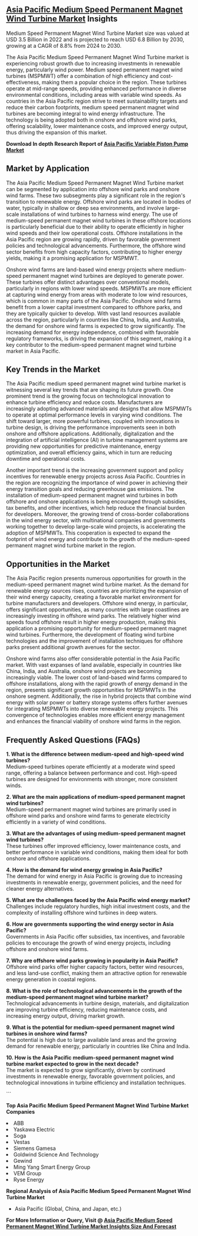 <h2><a href="https://www.verifiedmarketreports.com/download-sample/?rid=428958&amp;utm_source=Github-Feb&amp;utm_medium=219" target="_blank">Asia Pacific Medium Speed Permanent Magnet Wind Turbine Market</a> Insights</h2><p>Medium Speed Permanent Magnet Wind Turbine Market size was valued at USD 3.5 Billion in 2022 and is projected to reach USD 6.8 Billion by 2030, growing at a CAGR of 8.8% from 2024 to 2030.</p><p><p>The Asia Pacific Medium Speed Permanent Magnet Wind Turbine market is experiencing robust growth due to increasing investments in renewable energy, particularly wind power. Medium speed permanent magnet wind turbines (MSPMWT) offer a combination of high efficiency and cost-effectiveness, making them a popular choice in the region. These turbines operate at mid-range speeds, providing enhanced performance in diverse environmental conditions, including areas with variable wind speeds. As countries in the Asia Pacific region strive to meet sustainability targets and reduce their carbon footprints, medium speed permanent magnet wind turbines are becoming integral to wind energy infrastructure. The technology is being adopted both in onshore and offshore wind parks, offering scalability, lower maintenance costs, and improved energy output, thus driving the expansion of this market. <strong><p><strong>Download In depth Research Report of <a href="https://www.verifiedmarketreports.com/download-sample/?rid=236118&amp;utm_source=Pulse-Dec&amp;utm_medium=219" target="_blank">Asia Pacific Variable Piston Pump Market</a></strong></p></strong></p> <h2>Market by Application</h2> <p>The Asia Pacific Medium Speed Permanent Magnet Wind Turbine market can be segmented by application into offshore wind parks and onshore wind farms. These two subsegments play a significant role in the region's transition to renewable energy. Offshore wind parks are located in bodies of water, typically in shallow or deep sea environments, and involve large-scale installations of wind turbines to harness wind energy. The use of medium-speed permanent magnet wind turbines in these offshore locations is particularly beneficial due to their ability to operate efficiently in higher wind speeds and their low operational costs. Offshore installations in the Asia Pacific region are growing rapidly, driven by favorable government policies and technological advancements. Furthermore, the offshore wind sector benefits from high capacity factors, contributing to higher energy yields, making it a promising application for MSPMWT. <p>Onshore wind farms are land-based wind energy projects where medium-speed permanent magnet wind turbines are deployed to generate power. These turbines offer distinct advantages over conventional models, particularly in regions with lower wind speeds. MSPMWTs are more efficient at capturing wind energy from areas with moderate to low wind resources, which is common in many parts of the Asia Pacific. Onshore wind farms benefit from a lower capital investment compared to offshore parks, and they are typically quicker to develop. With vast land resources available across the region, particularly in countries like China, India, and Australia, the demand for onshore wind farms is expected to grow significantly. The increasing demand for energy independence, combined with favorable regulatory frameworks, is driving the expansion of this segment, making it a key contributor to the medium-speed permanent magnet wind turbine market in Asia Pacific.</p> <h2>Key Trends in the Market</h2> <p>The Asia Pacific medium speed permanent magnet wind turbine market is witnessing several key trends that are shaping its future growth. One prominent trend is the growing focus on technological innovation to enhance turbine efficiency and reduce costs. Manufacturers are increasingly adopting advanced materials and designs that allow MSPMWTs to operate at optimal performance levels in varying wind conditions. The shift toward larger, more powerful turbines, coupled with innovations in turbine design, is driving the performance improvements seen in both onshore and offshore applications. Additionally, digitalization and the integration of artificial intelligence (AI) in turbine management systems are providing new opportunities for predictive maintenance, energy optimization, and overall efficiency gains, which in turn are reducing downtime and operational costs. <p>Another important trend is the increasing government support and policy incentives for renewable energy projects across Asia Pacific. Countries in the region are recognizing the importance of wind power in achieving their energy transition goals and reducing greenhouse gas emissions. The installation of medium-speed permanent magnet wind turbines in both offshore and onshore applications is being encouraged through subsidies, tax benefits, and other incentives, which help reduce the financial burden for developers. Moreover, the growing trend of cross-border collaborations in the wind energy sector, with multinational companies and governments working together to develop large-scale wind projects, is accelerating the adoption of MSPMWTs. This cooperation is expected to expand the footprint of wind energy and contribute to the growth of the medium-speed permanent magnet wind turbine market in the region.</p> <h2>Opportunities in the Market</h2> <p>The Asia Pacific region presents numerous opportunities for growth in the medium-speed permanent magnet wind turbine market. As the demand for renewable energy sources rises, countries are prioritizing the expansion of their wind energy capacity, creating a favorable market environment for turbine manufacturers and developers. Offshore wind energy, in particular, offers significant opportunities, as many countries with large coastlines are increasingly investing in offshore wind parks. The relatively higher wind speeds found offshore result in higher energy production, making this application a promising opportunity for medium-speed permanent magnet wind turbines. Furthermore, the development of floating wind turbine technologies and the improvement of installation techniques for offshore parks present additional growth avenues for the sector. <p>Onshore wind farms also offer considerable potential in the Asia Pacific market. With vast expanses of land available, especially in countries like China, India, and Australia, onshore wind projects are becoming increasingly viable. The lower cost of land-based wind farms compared to offshore installations, along with the rapid growth of energy demand in the region, presents significant growth opportunities for MSPMWTs in the onshore segment. Additionally, the rise in hybrid projects that combine wind energy with solar power or battery storage systems offers further avenues for integrating MSPMWTs into diverse renewable energy projects. This convergence of technologies enables more efficient energy management and enhances the financial viability of onshore wind farms in the region.</p> <h2>Frequently Asked Questions (FAQs)</h2> <p><strong>1. What is the difference between medium-speed and high-speed wind turbines?</strong><br>Medium-speed turbines operate efficiently at a moderate wind speed range, offering a balance between performance and cost. High-speed turbines are designed for environments with stronger, more consistent winds.</p> <p><strong>2. What are the main applications of medium-speed permanent magnet wind turbines?</strong><br>Medium-speed permanent magnet wind turbines are primarily used in offshore wind parks and onshore wind farms to generate electricity efficiently in a variety of wind conditions.</p> <p><strong>3. What are the advantages of using medium-speed permanent magnet wind turbines?</strong><br>These turbines offer improved efficiency, lower maintenance costs, and better performance in variable wind conditions, making them ideal for both onshore and offshore applications.</p> <p><strong>4. How is the demand for wind energy growing in Asia Pacific?</strong><br>The demand for wind energy in Asia Pacific is growing due to increasing investments in renewable energy, government policies, and the need for cleaner energy alternatives.</p> <p><strong>5. What are the challenges faced by the Asia Pacific wind energy market?</strong><br>Challenges include regulatory hurdles, high initial investment costs, and the complexity of installing offshore wind turbines in deep waters.</p> <p><strong>6. How are governments supporting the wind energy sector in Asia Pacific?</strong><br>Governments in Asia Pacific offer subsidies, tax incentives, and favorable policies to encourage the growth of wind energy projects, including offshore and onshore wind farms.</p> <p><strong>7. Why are offshore wind parks growing in popularity in Asia Pacific?</strong><br>Offshore wind parks offer higher capacity factors, better wind resources, and less land-use conflict, making them an attractive option for renewable energy generation in coastal regions.</p> <p><strong>8. What is the role of technological advancements in the growth of the medium-speed permanent magnet wind turbine market?</strong><br>Technological advancements in turbine design, materials, and digitalization are improving turbine efficiency, reducing maintenance costs, and increasing energy output, driving market growth.</p> <p><strong>9. What is the potential for medium-speed permanent magnet wind turbines in onshore wind farms?</strong><br>The potential is high due to large available land areas and the growing demand for renewable energy, particularly in countries like China and India.</p> <p><strong>10. How is the Asia Pacific medium-speed permanent magnet wind turbine market expected to grow in the next decade?</strong><br>The market is expected to grow significantly, driven by continued investments in renewable energy, favorable government policies, and technological innovations in turbine efficiency and installation techniques.</p> ```</p><p><strong>Top Asia Pacific Medium Speed Permanent Magnet Wind Turbine Market Companies</strong></p><div data-test-id=""><p><li>ABB</li><li> Yaskawa Electric</li><li> Soga</li><li> Vestas</li><li> Siemens Gamesa</li><li> Goldwind Science And Technology</li><li> Gewind</li><li> Ming Yang Smart Energy Group</li><li> VEM Group</li><li> Ryse Energy</li></p><div><strong>Regional Analysis of&nbsp;Asia Pacific Medium Speed Permanent Magnet Wind Turbine Market</strong></div><ul><li dir="ltr"><p dir="ltr">Asia Pacific (Global, China, and Japan, etc.)</p></li></ul><p><strong>For More Information or Query, Visit @&nbsp;</strong><strong><a href="https://www.verifiedmarketreports.com/product/medium-speed-permanent-magnet-wind-turbine-market/?utm_source=Github-Feb&amp;utm_medium=219" target="_blank">Asia Pacific Medium Speed Permanent Magnet Wind Turbine Market Insights Size And Forecast</a></strong></p></div><h2>&nbsp;</h2><div data-test-id="">&nbsp;</div>
